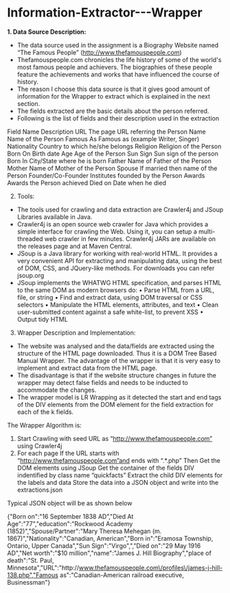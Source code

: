 
# Information-Extractor---Wrapper


<b>1.	Data Source Description:</b>
- The data source used in the assignment is a Biography Website named “The Famous People” (http://www.thefamouspeople.com)
- Thefamouspeople.com chronicles the life history of some of the world's most famous people and achievers. The biographies of these people feature the achievements and works that have influenced the course of history.
- The reason I choose this data source is that it gives good amount of information for the Wrapper to extract which is explained in the next section.
-	The fields extracted are the basic details about the person referred.
-	Following is the list of fields and their description used in the extraction


Field Name	Description
URL	        The page URL referring the Person
Name	      Name of the Person
Famous As	  Famous as (example Writer, Singer)
Nationality	Country to which he/she belongs
Religion	  Religion of the Person
Born On	    Birth date
Age	        Age of the Person
Sun Sign	  Sun sign of the person
Born In	    City/State where he is born
Father	    Name of Father of the Person
Mother	    Name of Mother of the Person
Spouse	    If married then name of the Person
Founder/Co-Founder	Institutes founded by the Person
Awards	    Awards the Person achieved
Died on	    Date when he died


2. Tools:
-	The tools used for crawling and data extraction are Crawler4j and JSoup Libraries available in Java.
-	Crawler4j is an open source web crawler for Java which provides a simple interface for crawling the Web. Using it, you can setup a multi-threaded web crawler in few minutes. Crawler4j JARs are available on the releases page and at Maven Central.
-	JSoup is a Java library for working with real-world HTML. It provides a very convenient API for extracting and manipulating data, using the best of DOM, CSS, and JQuery-like methods. For downloads you can refer jsoup.org
-	JSoup implements the WHATWG HTML specification, and parses HTML to the same DOM as modern browsers do:
    •	Parse HTML from a URL, file, or string
    •	Find and extract data, using DOM traversal or CSS selectors
    •	Manipulate the HTML elements, attributes, and text
    •	Clean user-submitted content against a safe white-list, to prevent XSS
    •	Output tidy HTML

3. Wrapper Description and Implementation:
-	The website was analysed and the data/fields are extracted using the structure of the HTML page downloaded. Thus it is a DOM Tree Based Manual Wrapper. The advantage of the wrapper is that it is very easy to implement and extract data from the HTML page.
-	The disadvantage is that if the website structure changes in future the wrapper may detect false fields and needs to be inducted to accommodate the changes.
-	The wrapper model is LR Wrapping as it detected the start and end tags of the DIV elements from the DOM element for the field extraction for each of the k fields.

The Wrapper Algorithm is:
1.	Start Crawling with seed URL as “http://www.thefamouspeople.com” using Crawler4j
2.	For each page
      If the URL starts with “http://www.thefamouspeople.com”and ends with “.*.php” Then
          Get the DOM elements using JSoup
          Get the container of the fields DIV indentified by class name “quickfacts”
          Extract the child DIV elements for the labels and data
          Store the data into a JSON object and write into the extractions.json
      
Typical JSON object will be as shown below

{"Born on":"16 September 1838 AD”,"Died At Age":"77","education":"Rockwood Academy (1852)","Spouse\/Partner":"Mary Theresa Mehegan (m. 1867)","Nationality":"Canadian, American","Born in":"Eramosa Township, Ontario, Upper Canada","Sun Sign":"Virgo",","Died on":"29 May 1916 AD","Net worth":"$10 million","name":"James J. Hill Biography","place of death":"St. Paul, Minnesota","URL":"http:\/\/www.thefamouspeople.com\/profiles\/james-j-hill-138.php","Famous as":"Canadian-American railroad executive, Businessman"}
